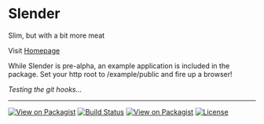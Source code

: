 Slender
=======

Slim, but with a bit more meat

Visit [Homepage](http://alanpich.github.io/slender)


While Slender is pre-alpha, an example application is included in the package.
Set your http root to /example/public and fire up a browser!

*Testing the git hooks...*

---
[![View on Packagist](https://poser.pugx.org/slender/slender/v/stable.png)](https://packagist.org/packages/slender/slender)
[![Build Status](https://travis-ci.org/alanpich/slender.png?branch=master)](https://travis-ci.org/alanpich/slender)
[![View on Packagist](https://poser.pugx.org/slender/slender/downloads.png)](https://packagist.org/packages/slender/slender)
[![License](https://poser.pugx.org/slender/slender/license.png)](https://github.com/alanpich/slender/blob/master/LICENSE)


